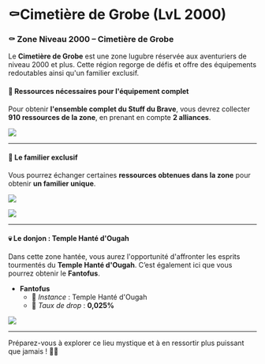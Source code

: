 # ⚰️Cimetière de Grobe (LvL 2000)

### ⚰️ Zone Niveau 2000 – Cimetière de Grobe <a href="#zone-niveau-2000-cimetiere-de-grobe" id="zone-niveau-2000-cimetiere-de-grobe"></a>

Le **Cimetière de Grobe** est une zone lugubre réservée aux aventuriers de niveau 2000 et plus. Cette région regorge de défis et offre des équipements redoutables ainsi qu'un familier exclusif.

#### 🌟 **Ressources nécessaires pour l'équipement complet** <a href="#ressources-necessaires-pour-lequipement-complet" id="ressources-necessaires-pour-lequipement-complet"></a>

Pour obtenir **l'ensemble complet du Stuff du Brave**, vous devrez collecter **910 ressources de la zone**, en prenant en compte **2 alliances**.

![](https://vallya.gitbook.io/~gitbook/image?url=https%3A%2F%2F677697625-files.gitbook.io%2F%7E%2Ffiles%2Fv0%2Fb%2Fgitbook-x-prod.appspot.com%2Fo%2Fspaces%252FTJCjQJc02Pk37oWThIix%252Fuploads%252FHiXqI0FK3lza5tDAnAbv%252Fimage.png%3Falt%3Dmedia%26token%3D02cf3132-26e5-4817-b979-67b3a559e974\&width=768\&dpr=4\&quality=100\&sign=207889b0\&sv=2)

***

#### 🐺 **Le familier exclusif** <a href="#le-familier-exclusif" id="le-familier-exclusif"></a>

Vous pourrez échanger certaines **ressources obtenues dans la zone** pour obtenir **un familier unique**.

![](https://vallya.gitbook.io/~gitbook/image?url=https%3A%2F%2F677697625-files.gitbook.io%2F%7E%2Ffiles%2Fv0%2Fb%2Fgitbook-x-prod.appspot.com%2Fo%2Fspaces%252FTJCjQJc02Pk37oWThIix%252Fuploads%252FyBQrZa6jmMRd9UIwHjTo%252Fimage-1.png%3Falt%3Dmedia%26token%3D7d229ee0-63bb-4464-b35c-da5917b50784\&width=768\&dpr=4\&quality=100\&sign=985519f6\&sv=2)

![](https://vallya.gitbook.io/~gitbook/image?url=https%3A%2F%2F677697625-files.gitbook.io%2F%7E%2Ffiles%2Fv0%2Fb%2Fgitbook-x-prod.appspot.com%2Fo%2Fspaces%252FTJCjQJc02Pk37oWThIix%252Fuploads%252Fh0dOa1Lza97gCOVbXNuy%252Fimage.png%3Falt%3Dmedia%26token%3D0e74377e-b7f1-4215-b63c-4974ad928685\&width=768\&dpr=4\&quality=100\&sign=aa131ba1\&sv=2)

***

#### 💀 **Le donjon : Temple Hanté d'Ougah** <a href="#le-donjon-temple-hante-dougah" id="le-donjon-temple-hante-dougah"></a>

Dans cette zone hantée, vous aurez l'opportunité d'affronter les esprits tourmentés du **Temple Hanté d'Ougah**. C’est également ici que vous pourrez obtenir le **Fantofus**.



* **Fantofus**
  * 📍 _Instance_ : Temple Hanté d'Ougah
  * 🎯 _Taux de drop_ : **0,025%**

![](https://vallya.gitbook.io/~gitbook/image?url=https%3A%2F%2F677697625-files.gitbook.io%2F%7E%2Ffiles%2Fv0%2Fb%2Fgitbook-x-prod.appspot.com%2Fo%2Fspaces%252FTJCjQJc02Pk37oWThIix%252Fuploads%252FkO2hWxeoqI7dSmzO18zh%252Fimage.png%3Falt%3Dmedia%26token%3De72ee695-6de7-411e-8bd7-75b37e4b455e\&width=768\&dpr=4\&quality=100\&sign=aafc61b1\&sv=2)

***

Préparez-vous à explorer ce lieu mystique et à en ressortir plus puissant que jamais ! 🔮👻
